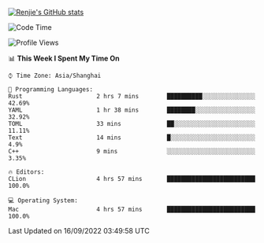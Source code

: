 [![Renjie's GitHub stats](https://github-readme-stats.vercel.app/api?username=liurenjie1024&show_icons=true&theme=chartreuse-dark)](https://github.com/anuraghazra/github-readme-stats)

<!--START_SECTION:waka-->
![Code Time](http://img.shields.io/badge/Code%20Time-154%20hrs%2021%20mins-blue)

![Profile Views](http://img.shields.io/badge/Profile%20Views-3-blue)

📊 **This Week I Spent My Time On** 

```text
⌚︎ Time Zone: Asia/Shanghai

💬 Programming Languages: 
Rust                     2 hrs 7 mins        ██████████░░░░░░░░░░░░░░░   42.69% 
YAML                     1 hr 38 mins        ████████░░░░░░░░░░░░░░░░░   32.92% 
TOML                     33 mins             ██░░░░░░░░░░░░░░░░░░░░░░░   11.11% 
Text                     14 mins             █░░░░░░░░░░░░░░░░░░░░░░░░   4.9% 
C++                      9 mins              ░░░░░░░░░░░░░░░░░░░░░░░░░   3.35%

🔥 Editors: 
CLion                    4 hrs 57 mins       █████████████████████████   100.0%

💻 Operating System: 
Mac                      4 hrs 57 mins       █████████████████████████   100.0%

```


 Last Updated on 16/09/2022 03:49:58 UTC
<!--END_SECTION:waka-->

